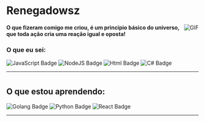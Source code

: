 
#                                                                    Renegadowsz

<img align="right" alt="GIF" src="https://cdn.discordapp.com/attachments/790761120691781632/804690072414715924/solaire.gif"/>

**O que fizeram comigo me criou, é um princípio básico do universo, que toda ação cria uma reação igual e oposta!** 

### O que eu sei:


![JavaScript Badge](https://img.shields.io/badge/JavaScript-323330?style=for-the-badge&logo=javascript&logoColor=F7DF1E)
![NodeJS Badge](https://img.shields.io/badge/Node.js-43853D?style=for-the-badge&logo=node.js&logoColor=white)
![Html Badge](https://img.shields.io/badge/HTML5-E34F26?style=for-the-badge&logo=html5&logoColor=white)
![C# Badge](https://img.shields.io/badge/C%23-239120?style=for-the-badge&logo=c-sharp&logoColor=white)



---
#



## O que estou aprendendo:
![Golang Badge](https://img.shields.io/badge/Go-00ADD8?style=for-the-badge&logo=go&logoColor=white)
![Python Badge](https://img.shields.io/badge/Python-14354C?style=for-the-badge&logo=python&logoColor=white)
![React Badge](https://img.shields.io/badge/React-20232A?style=for-the-badge&logo=react&logoColor=61DAFB)




---


 
